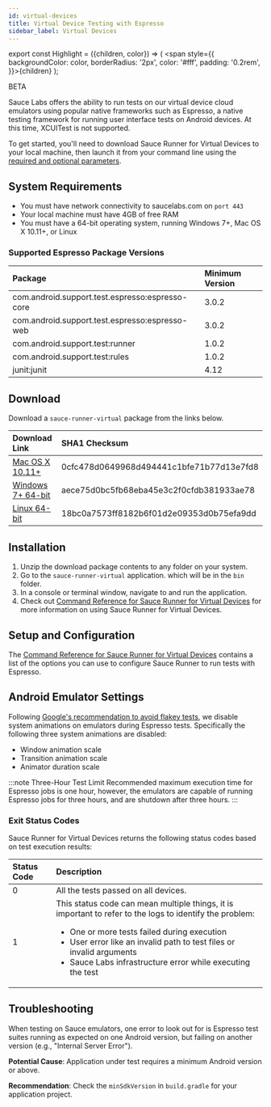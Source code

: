 ```yaml
---
id: virtual-devices
title: Virtual Device Testing with Espresso
sidebar_label: Virtual Devices
---
```


export const Highlight = ({children, color}) => ( <span style={{
      backgroundColor: color,
      borderRadius: '2px',
      color: '#fff',
      padding: '0.2rem',
    }}>{children}</span> );

<p> <Highlight color="#eb7734">BETA</Highlight> </p>

Sauce Labs offers the ability to run tests on our virtual device cloud emulators using popular native frameworks such as Espresso, a native testing framework for running user interface tests on Android devices. At this time, XCUITest is not supported.

To get started, you'll need to download Sauce Runner for Virtual Devices to your local machine, then launch it from your command line using the [required and optional parameters](/dev/cli/espresso-xcuitest.md).

## System Requirements
* You must have network connectivity to saucelabs.com on `port 443`
* Your local machine must have 4GB of free RAM
* You must have a 64-bit operating system, running Windows 7+, Mac OS X 10.11+, or Linux

### Supported Espresso Package Versions
| Package | Minimum Version |
| :------------- | :------------- |
| com.android.support.test.espresso:espresso-core | 3.0.2 |
| com.android.support.test.espresso:espresso-web | 3.0.2 |
| com.android.support.test:runner | 1.0.2 |
| com.android.support.test:rules | 1.0.2 |
| junit:junit | 4.12 |

## Download
Download a `sauce-runner-virtual` package from the links below.

| Download Link | SHA1 Checksum
| :-------------------------- | :---
| [Mac OS X 10.11+](https://saucelabs.com/downloads/sauce-runner-virtual-0.1.2-osx.zip) | 0cfc478d0649968d494441c1bfe71b77d13e7fd8
| [Windows 7+ 64-bit](https://saucelabs.com/downloads/sauce-runner-virtual-0.1.2-windows.zip) | aece75d0bc5fb68eba45e3c2f0cfdb381933ae78
| [Linux 64-bit](https://saucelabs.com/downloads/sauce-runner-virtual-0.1.2-linux.zip) | 18bc0a7573ff8182b6f01d2e09353d0b75efa9dd

## Installation
1. Unzip the download package contents to any folder on your system.
1. Go to the `sauce-runner-virtual` application. which will be in the `bin` folder.
1. In a console or terminal window, navigate to and run the application.
1. Check out [Command Reference for Sauce Runner for Virtual Devices](https://wiki.saucelabs.com/pages/viewpage.action?pageId=72746736) for more information on using Sauce Runner for Virtual Devices.

## Setup and Configuration
The [Command Reference for Sauce Runner for Virtual Devices](https://wiki.saucelabs.com/pages/viewpage.action?pageId=72746736) contains a list of the options you can use to configure Sauce Runner to run tests with Espresso.

## Android Emulator Settings
Following [Google's recommendation to avoid flakey tests](https://developer.android.com/training/testing/espresso/setup), we disable system animations on emulators during Espresso tests. Specifically the following three system animations are disabled:

* Window animation scale
* Transition animation scale
* Animator duration scale

:::note Three-Hour Test Limit
Recommended maximum execution time for Espresso jobs is one hour, however, the emulators are capable of running Espresso jobs for three hours, and are shutdown after three hours.
:::

### Exit Status Codes
Sauce Runner for Virtual Devices returns the following status codes based on test execution results:

| Status Code        | Description           
| :------------- |:-------------
| 0  | All the tests passed on all devices.
| 1  | This status code can mean multiple things, it is important to refer to the logs to identify the problem: <ul><li>One or more tests failed during execution</li><li>User error like an invalid path to test files or invalid arguments</li><li>Sauce Labs infrastructure error while executing the test</li></ul>   

## Troubleshooting
When testing on Sauce emulators, one error to look out for is Espresso test suites running as expected on one Android version, but failing on another version (e.g., "Internal Server Error").

**Potential Cause**: Application under test requires a minimum Android version or above.

**Recommendation**: Check the `minSdkVersion` in `build.gradle` for your application project.

